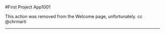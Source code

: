 #First Project App1001

This action was removed from the Welcome page, unfortunately. cc @chrmarti

--------------------------------------------------------------------------